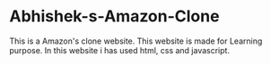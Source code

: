 # Abhishek-s-Amazon-Clone
This is a Amazon's clone website. This website is made for Learning purpose. In this website i has used html, css and javascript.
